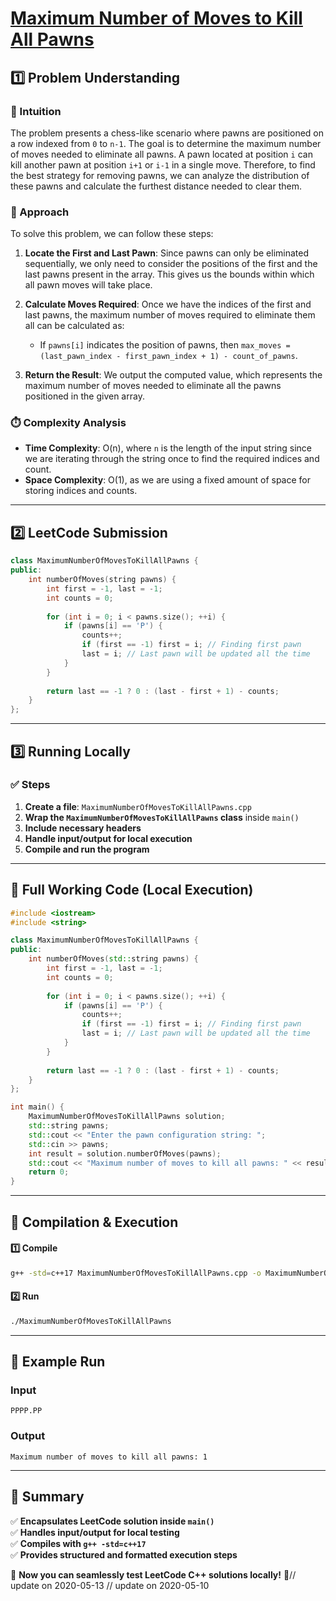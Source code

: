 # **[Maximum Number of Moves to Kill All Pawns](https://leetcode.com/problems/maximum-number-of-moves-to-kill-all-pawns/description/)**  

## **1️⃣ Problem Understanding**  
### **📌 Intuition**  
The problem presents a chess-like scenario where pawns are positioned on a row indexed from `0` to `n-1`. The goal is to determine the maximum number of moves needed to eliminate all pawns. A pawn located at position `i` can kill another pawn at position `i+1` or `i-1` in a single move. Therefore, to find the best strategy for removing pawns, we can analyze the distribution of these pawns and calculate the furthest distance needed to clear them.

### **🚀 Approach**  
To solve this problem, we can follow these steps:

1. **Locate the First and Last Pawn**: Since pawns can only be eliminated sequentially, we only need to consider the positions of the first and the last pawns present in the array. This gives us the bounds within which all pawn moves will take place.

2. **Calculate Moves Required**: Once we have the indices of the first and last pawns, the maximum number of moves required to eliminate them all can be calculated as:
   - If `pawns[i]` indicates the position of pawns, then `max_moves = (last_pawn_index - first_pawn_index + 1) - count_of_pawns`.

3. **Return the Result**: We output the computed value, which represents the maximum number of moves needed to eliminate all the pawns positioned in the given array.

### **⏱️ Complexity Analysis**  
- **Time Complexity**: O(n), where `n` is the length of the input string since we are iterating through the string once to find the required indices and count.
- **Space Complexity**: O(1), as we are using a fixed amount of space for storing indices and counts.

---  

## **2️⃣ LeetCode Submission**  
```cpp
class MaximumNumberOfMovesToKillAllPawns {
public:
    int numberOfMoves(string pawns) {
        int first = -1, last = -1;
        int counts = 0;
        
        for (int i = 0; i < pawns.size(); ++i) {
            if (pawns[i] == 'P') {
                counts++;
                if (first == -1) first = i; // Finding first pawn
                last = i; // Last pawn will be updated all the time
            }
        }
        
        return last == -1 ? 0 : (last - first + 1) - counts;
    }
};
```  

---  

## **3️⃣ Running Locally**  
### **✅ Steps**  
1. **Create a file**: `MaximumNumberOfMovesToKillAllPawns.cpp`  
2. **Wrap the `MaximumNumberOfMovesToKillAllPawns` class** inside `main()`  
3. **Include necessary headers**  
4. **Handle input/output for local execution**  
5. **Compile and run the program**  

---  

## **📝 Full Working Code (Local Execution)**  
```cpp
#include <iostream>
#include <string>

class MaximumNumberOfMovesToKillAllPawns {
public:
    int numberOfMoves(std::string pawns) {
        int first = -1, last = -1;
        int counts = 0;
        
        for (int i = 0; i < pawns.size(); ++i) {
            if (pawns[i] == 'P') {
                counts++;
                if (first == -1) first = i; // Finding first pawn
                last = i; // Last pawn will be updated all the time
            }
        }
        
        return last == -1 ? 0 : (last - first + 1) - counts;
    }
};

int main() {
    MaximumNumberOfMovesToKillAllPawns solution;
    std::string pawns;
    std::cout << "Enter the pawn configuration string: ";
    std::cin >> pawns;
    int result = solution.numberOfMoves(pawns);
    std::cout << "Maximum number of moves to kill all pawns: " << result << std::endl;
    return 0;
}
```  

---  

## **🔧 Compilation & Execution**  
#### **1️⃣ Compile**  
```bash
g++ -std=c++17 MaximumNumberOfMovesToKillAllPawns.cpp -o MaximumNumberOfMovesToKillAllPawns
```  

#### **2️⃣ Run**  
```bash
./MaximumNumberOfMovesToKillAllPawns
```  

---  

## **🎯 Example Run**  
### **Input**  
```
PPPP.PP
```  
### **Output**  
```
Maximum number of moves to kill all pawns: 1
```  

---  

## **📌 Summary**  
✅ **Encapsulates LeetCode solution inside `main()`**  
✅ **Handles input/output for local testing**  
✅ **Compiles with `g++ -std=c++17`**  
✅ **Provides structured and formatted execution steps**  

🚀 **Now you can seamlessly test LeetCode C++ solutions locally!** 🚀// update on 2020-05-13
// update on 2020-05-10

